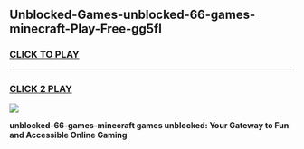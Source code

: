 
## Unblocked-Games-unblocked-66-games-minecraft-Play-Free-gg5fl
<h3>
<a href="https://premium76.site?title=unblocked-66-games-minecraft&ref=09A">CLICK TO PLAY</a></h3>
<hr>

<h3>
<a href="https://premium76.site?title=unblocked-66-games-minecraft&ref=09A">CLICK 2 PLAY</a>
  
</h3>

<a href="https://premium76.site?title=unblocked-66-games-minecraft&ref=09A"><img src="https://clearcache.store/games.png"></a>


**unblocked-66-games-minecraft games unblocked: Your Gateway to Fun and Accessible Online Gaming**
